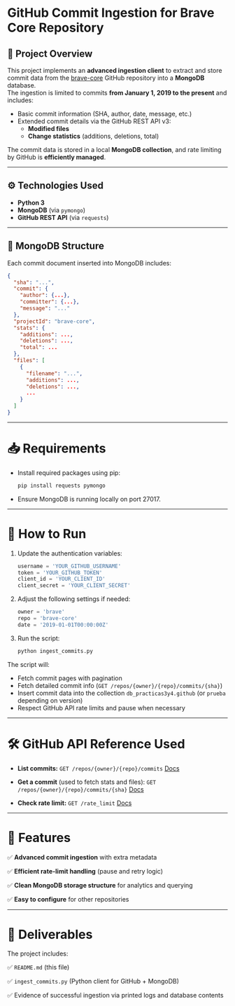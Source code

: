 # GitHub Commit Ingestion for Brave Core Repository

## 📌 Project Overview

This project implements an **advanced ingestion client** to extract and store commit data from the [brave-core](https://github.com/brave/brave-core) GitHub repository into a **MongoDB** database.  
The ingestion is limited to commits **from January 1, 2019 to the present** and includes:

- Basic commit information (SHA, author, date, message, etc.)
- Extended commit details via the GitHub REST API v3:
  - **Modified files**
  - **Change statistics** (additions, deletions, total)

The commit data is stored in a local **MongoDB collection**, and rate limiting by GitHub is **efficiently managed**.

---

## ⚙️ Technologies Used

- **Python 3**
- **MongoDB** (via `pymongo`)
- **GitHub REST API** (via `requests`)

---

## 📁 MongoDB Structure

Each commit document inserted into MongoDB includes:
```json
{
  "sha": "...",
  "commit": {
    "author": {...},
    "committer": {...},
    "message": "..."
  },
  "projectId": "brave-core",
  "stats": {
    "additions": ...,
    "deletions": ...,
    "total": ...
  },
  "files": [
    {
      "filename": "...",
      "additions": ...,
      "deletions": ...,
      ...
    }
  ]
}
```
---

# 📥 Requirements

* Install required packages using pip:

    ```bash
    pip install requests pymongo
    ```

* Ensure MongoDB is running locally on port 27017.

---

# 🚀 How to Run

1.  Update the authentication variables:

    ```python
    username = 'YOUR_GITHUB_USERNAME'
    token = 'YOUR_GITHUB_TOKEN'
    client_id = 'YOUR_CLIENT_ID'
    client_secret = 'YOUR_CLIENT_SECRET'
    ```

2.  Adjust the following settings if needed:

    ```python
    owner = 'brave'
    repo = 'brave-core'
    date = '2019-01-01T00:00:00Z'
    ```

3.  Run the script:

    ```bash
    python ingest_commits.py
    ```

The script will:

* Fetch commit pages with pagination
* Fetch detailed commit info (`GET /repos/{owner}/{repo}/commits/{sha}`)
* Insert commit data into the collection `db_practicas3y4.github` (or `prueba` depending on version)
* Respect GitHub API rate limits and pause when necessary

---

# 🛠 GitHub API Reference Used

* **List commits:**
    `GET /repos/{owner}/{repo}/commits`
    [Docs](https://docs.github.com/rest/commits/commits#list-commits)

* **Get a commit** (used to fetch stats and files):
    `GET /repos/{owner}/{repo}/commits/{sha}`
    [Docs](https://docs.github.com/rest/commits/commits#get-a-commit)

* **Check rate limit:**
    `GET /rate_limit`
    [Docs](https://docs.github.com/rest/rate-limit)

---

# 🧠 Features

✅ **Advanced commit ingestion** with extra metadata

✅ **Efficient rate-limit handling** (pause and retry logic)

✅ **Clean MongoDB storage structure** for analytics and querying

✅ **Easy to configure** for other repositories

---

# 🧾 Deliverables

The project includes:

✅ `README.md` (this file)

✅ `ingest_commits.py` (Python client for GitHub + MongoDB)

✅ Evidence of successful ingestion via printed logs and database contents
